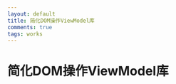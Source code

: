 ```yaml
---
layout: default
title: 简化DOM操作ViewModel库
comments: true
tags: works
---
```

# 简化DOM操作ViewModel库





